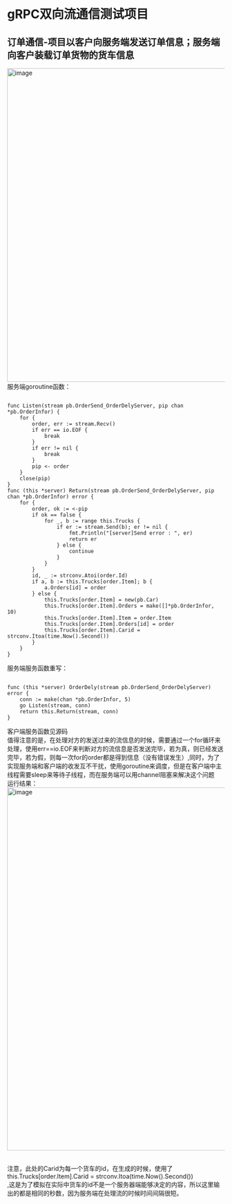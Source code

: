 # gRPC双向流通信测试项目
## 订单通信-项目以客户向服务端发送订单信息；服务端向客户装载订单货物的货车信息
<img width="724" alt="image" src="https://user-images.githubusercontent.com/96430610/198008231-7a47fc2c-77ee-4d3f-820b-a0b9ff6c7a5a.png">
服务端goroutine函数：<br>

```

func Listen(stream pb.OrderSend_OrderDelyServer, pip chan *pb.OrderInfor) {
	for {
		order, err := stream.Recv()
		if err == io.EOF {
			break
		}
		if err != nil {
			break
		}
		pip <- order
	}
	close(pip)
}
func (this *server) Return(stream pb.OrderSend_OrderDelyServer, pip chan *pb.OrderInfor) error {
	for {
		order, ok := <-pip
		if ok == false {
			for _, b := range this.Trucks {
				if er := stream.Send(b); er != nil {
					fmt.Println("[server]Send error : ", er)
					return er
				} else {
					continue
				}
			}
		}
		id, _ := strconv.Atoi(order.Id)
		if a, b := this.Trucks[order.Item]; b {
			a.Orders[id] = order
		} else {
			this.Trucks[order.Item] = new(pb.Car)
			this.Trucks[order.Item].Orders = make([]*pb.OrderInfor, 10)
			this.Trucks[order.Item].Item = order.Item
			this.Trucks[order.Item].Orders[id] = order
			this.Trucks[order.Item].Carid = strconv.Itoa(time.Now().Second())
		}
	}
}

```

服务端服务函数重写：

```

func (this *server) OrderDely(stream pb.OrderSend_OrderDelyServer) error {
	conn := make(chan *pb.OrderInfor, 5)
	go Listen(stream, conn)
	return this.Return(stream, conn)
}

```

客户端服务函数见源码<br>
值得注意的是，在处理对方的发送过来的流信息的时候，需要通过一个for循环来处理，使用err==io.EOF来判断对方的流信息是否发送完毕，若为真，则已经发送完毕，若为假，则每一次for的order都是得到信息（没有错误发生）,同时，为了实现服务端和客户端的收发互不干扰，使用goroutine来调度，但是在客户端中主线程需要sleep来等待子线程，而在服务端可以用channel阻塞来解决这个问题<br>
运行结果：<br>
<img width="838" alt="image" src="https://user-images.githubusercontent.com/96430610/198266513-ce5ae83c-0362-4076-9b11-4bf5d4164191.png">

<br>注意，此处的Carid为每一个货车的id，在生成的时候，使用了<br>this.Trucks[order.Item].Carid = strconv.Itoa(time.Now().Second())<br>,这是为了模拟在实际中货车的id不是一个服务器端能够决定的内容，所以这里输出的都是相同的秒数，因为服务端在处理流的时候时间间隔很短。<br>

